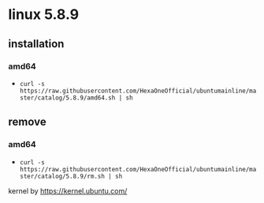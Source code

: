 # linux 5.8.9
 
## installation
### amd64
 
- `curl -s https://raw.githubusercontent.com/HexaOneOfficial/ubuntumainline/master/catalog/5.8.9/amd64.sh | sh` 
 
## remove
 
### amd64
 
- `curl -s https://raw.githubusercontent.com/HexaOneOfficial/ubuntumainline/master/catalog/5.8.9/rm.sh | sh`
 
 
 
kernel by https://kernel.ubuntu.com/
